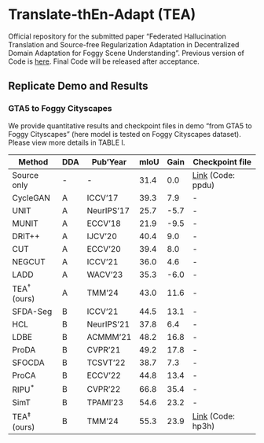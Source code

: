 # Translate-thEn-Adapt (TEA)
Official repository for the submitted paper “Federated Hallucination Translation and Source-free Regularization Adaptation in Decentralized Domain Adaptation for Foggy Scene Understanding”. Previous version of Code is [here](https://github.com/jxthyatt/DDA-CoSoAdapt). Final Code will be released after acceptance.

## Replicate Demo and Results
### GTA5 to Foggy Cityscapes
We provide quantitative results and checkpoint files in demo “from GTA5 to Foggy Cityscapes” (here model is tested on Foggy Cityscapes dataset). Please view more details in TABLE I.

| Method                       | DDA            | Pub’Year            | mIoU            | Gain                  | Checkpoint file                                                          |
|------------------------------|----------------|---------------------|-----------------|-----------------------|--------------------------------------------------------------------------|
| Source only                  | -              | -                   | 31.4            | 0.0                   | [Link](https://pan.baidu.com/s/1oSwHCyXoibNPgvUDZhXHjA) (Code: ppdu)     |
| CycleGAN                     | A              | ICCV’17             | 39.3            | 7.9                   | -                                                                    |
| UNIT                         | A              | NeurIPS’17          | 25.7            | -5.7                  | -                                                                    |
| MUNIT                        | A              | ECCV’18             | 21.9            | -9.5                  | -                                                                    |
| DRIT++                       | A              | IJCV’20             | 40.4            | 9.0                   | -                                                                    |
| CUT                          | A              | ECCV’20             | 39.4            | 8.0                   | -                                                                    |
| NEGCUT                       | A              | ICCV’21             | 36.0            | 4.6                   | -                                                                    |
| LADD                         | A              | WACV’23             | 35.3            | -6.0                  | -                                                                    |
| TEA$^\dagger$ (ours)         | A              | TMM’24              | 43.0            | 11.6                  | -                                                                    |
| SFDA-Seg                     | B              | ICCV’21             | 44.5            | 13.1                  | -                                                                    |
| HCL                          | B              | NeurIPS’21          | 37.8            | 6.4                   | -                                                                    |
| LDBE                         | B              | ACMMM’21            | 48.2            | 16.8                  | -                                                                    |
| ProDA                        | B              | CVPR’21             | 49.2            | 17.8                  | -                                                                    |
| SFOCDA                       | B              | TCSVT’22            | 38.7            | 7.3                   | -                                                                    |
| ProCA                        | B              | ECCV’22             | 44.8            | 13.4                  | -                                                                    |
| RIPU$^\ast$                  | B              | CVPR’22             | 66.8            | 35.4                  | -                                                                    |
| SimT                         | B              | TPAMI’23            | 54.6            | 23.2                  | -                                                                                |
| TEA$^\ddagger$ (ours)        | B              | TMM’24              | 55.3            | 23.9                  | [Link](https://pan.baidu.com/s/15B2o1f46rkMcWl_1zWkPNw) (Code: hp3h)    |
